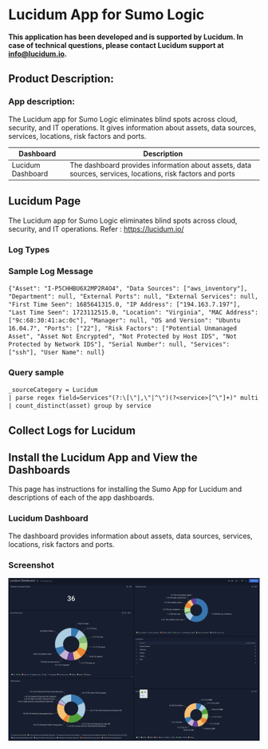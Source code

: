 # Lucidum App for Sumo Logic

**This application has been developed and is supported by Lucidum. In case of technical questions, please contact Lucidum support at info@lucidum.io.**

## Product Description: 
### App description: 
The Lucidum app for Sumo Logic eliminates blind spots across cloud, security, and IT operations. It gives information about assets, data sources, services, locations, risk factors and ports. 


| **Dashboard** | **Description** |
| --- | --- |
| Lucidum Dashboard | The dashboard provides information about assets, data sources, services, locations, risk factors and ports |

## Lucidum Page

The Lucidum app for Sumo Logic eliminates blind spots across cloud, security, and IT operations. Refer : https://lucidum.io/

### Log Types 

### Sample Log Message
```
{"Asset": "I-P5CHHBU6X2MP2R4O4", "Data Sources": ["aws_inventory"], "Department": null, "External Ports": null, "External Services": null, "First Time Seen": 1685641315.0, "IP Address": ["194.163.7.197"], "Last Time Seen": 1723112515.0, "Location": "Virginia", "MAC Address": ["9c:68:30:41:ac:0c"], "Manager": null, "OS and Version": "Ubuntu 16.04.7", "Ports": ["22"], "Risk Factors": ["Potential Unmanaged Asset", "Asset Not Encrypted", "Not Protected by Host IDS", "Not Protected by Network IDS"], "Serial Number": null, "Services": ["ssh"], "User Name": null}
```
### Query sample 
```
_sourceCategory = Lucidum 
| parse regex field=Services"(?:\[\"|,\"|^\")(?<service>[^\"]+)" multi 
| count_distinct(asset) group by service

```
## Collect Logs for Lucidum

## Install the Lucidum App and View the Dashboards
This page has instructions for installing the Sumo App for Lucidum and descriptions of each of the app dashboards. 

### Lucidum Dashboard
The dashboard provides information about assets, data sources, services, locations, risk factors and ports.

### Screenshot
![Alt text](resources/screenshots/Lucidum_Dashboard.png?raw=true)